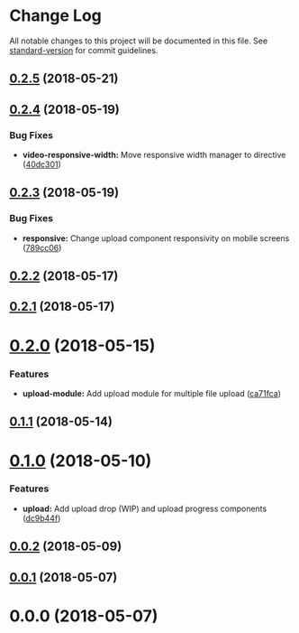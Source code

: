 # Change Log

All notable changes to this project will be documented in this file. See [standard-version](https://github.com/conventional-changelog/standard-version) for commit guidelines.

<a name="0.2.5"></a>
## [0.2.5](https://gitlab.com/sapir-optimizations/blue-stream/blue-stream-client/compare/v0.2.4...v0.2.5) (2018-05-21)



<a name="0.2.4"></a>
## [0.2.4](https://gitlab.com/sapir-optimizations/blue-stream/blue-stream-client/compare/v0.2.3...v0.2.4) (2018-05-19)


### Bug Fixes

* **video-responsive-width:** Move responsive width manager to directive ([40dc301](https://gitlab.com/sapir-optimizations/blue-stream/blue-stream-client/commit/40dc301))



<a name="0.2.3"></a>
## [0.2.3](https://gitlab.com/sapir-optimizations/blue-stream/blue-stream-client/compare/v0.2.2...v0.2.3) (2018-05-19)


### Bug Fixes

* **responsive:** Change upload component responsivity on mobile screens ([789cc06](https://gitlab.com/sapir-optimizations/blue-stream/blue-stream-client/commit/789cc06))



<a name="0.2.2"></a>
## [0.2.2](https://gitlab.com/sapir-optimizations/blue-stream/blue-stream-client/compare/v0.2.1...v0.2.2) (2018-05-17)



<a name="0.2.1"></a>
## [0.2.1](https://gitlab.com/sapir-optimizations/blue-stream/blue-stream-client/compare/v0.2.0...v0.2.1) (2018-05-17)



<a name="0.2.0"></a>
# [0.2.0](https://gitlab.com/sapir-optimizations/blue-stream/blue-stream-client/compare/v0.1.1...v0.2.0) (2018-05-15)


### Features

* **upload-module:** Add upload module for multiple file upload ([ca71fca](https://gitlab.com/sapir-optimizations/blue-stream/blue-stream-client/commit/ca71fca))



<a name="0.1.1"></a>
## [0.1.1](https://gitlab.com/sapir-optimizations/blue-stream/blue-stream-client/compare/v0.1.0...v0.1.1) (2018-05-14)



<a name="0.1.0"></a>
# [0.1.0](https://gitlab.com/sapir-optimizations/blue-stream/blue-stream-client/compare/v0.0.2...v0.1.0) (2018-05-10)


### Features

* **upload:** Add upload drop (WIP) and upload progress components ([dc9b44f](https://gitlab.com/sapir-optimizations/blue-stream/blue-stream-client/commit/dc9b44f))



<a name="0.0.2"></a>
## [0.0.2](https://gitlab.com/sapir-optimizations/blue-stream/blue-stream-client/compare/v0.0.1...v0.0.2) (2018-05-09)



<a name="0.0.1"></a>
## [0.0.1](https://gitlab.com/sapir-optimizations/blue-stream/blue-stream-client/compare/v0.0.0...v0.0.1) (2018-05-07)



<a name="0.0.0"></a>
# 0.0.0 (2018-05-07)
